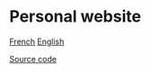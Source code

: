 # Personal website

[French](https://benoitmaigret.com)
[English](https://benoitmaigret.com/en)

[Source code](https://github.com/BenMt/benmt.github.io/tree/v2)

